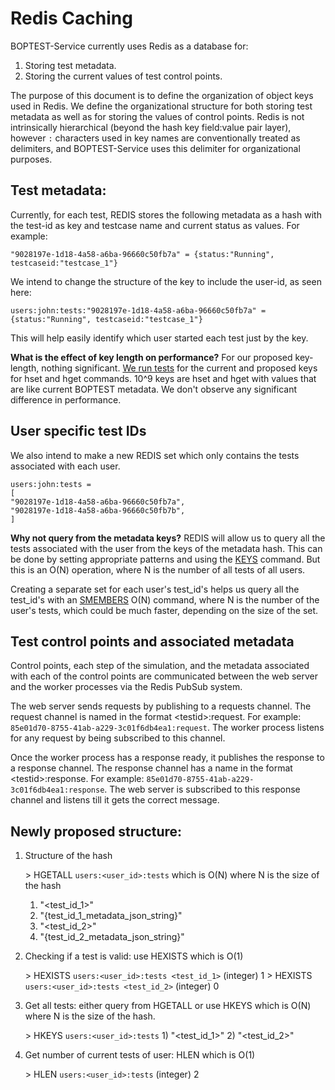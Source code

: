 

# Redis Caching

BOPTEST-Service currently uses Redis as a database for:
1. Storing test metadata.
2. Storing the current values of test control points. 

The purpose of this document is to define the organization of object keys used in Redis. We define the organizational structure for both storing test metadata as well as for storing the values of control points. Redis is not intrinsically hierarchical (beyond the hash key field:value pair layer), however `:` characters used in key names are conventionally treated as delimiters, and BOPTEST-Service uses this delimiter for organizational purposes.

## Test metadata:

Currently, for each test, REDIS stores the following metadata as a hash with the test-id as key and testcase name and current status as values. 
For example:

    "9028197e-1d18-4a58-a6ba-96660c50fb7a" = {status:"Running", testcaseid:"testcase_1"}

We intend to change the structure of the key to include the user-id, as seen here:

    users:john:tests:"9028197e-1d18-4a58-a6ba-96660c50fb7a" = {status:"Running", testcaseid:"testcase_1"}

 
This will help easily identify which user started each test just by the key. 

**What is the effect of key length on performance?**
For our proposed key-length, nothing significant. [We run tests](https://colab.research.google.com/drive/11puTp6noWgdqJgo51Dx42VyazmiZwgbf?usp=sharing) for the current and proposed keys for hset and hget commands. 10^9 keys are hset and hget with values that are like current BOPTEST metadata. We don't observe any significant difference in performance.  


## User specific test IDs

We also intend to make a new REDIS set which only contains the tests associated with each user. 

    users:john:tests =  
    [  
    "9028197e-1d18-4a58-a6ba-96660c50fb7a",  
    "9028197e-1d18-4a58-a6ba-96660c50fb7b",  
    ]

**Why not query from the metadata keys?** 
REDIS will allow us to query all the tests associated with the user from the keys of the metadata hash. This can be done by setting appropriate patterns and using the [KEYS](https://redis.io/commands/keys/) command. But this is an O(N) operation, where N is the number of all tests of all users. 

Creating a separate set for each user's test_id's helps us query all the test_id's with an [SMEMBERS](https://redis.io/commands/smembers/) O(N) command, where N is the number of the user's tests, which could be much faster, depending on the size of the set. 

## Test control points and associated metadata

Control points, each step of the simulation, and the metadata associated with each of the control points are communicated between the web server and the worker processes via the Redis PubSub system. 

The web server sends requests by publishing to a requests channel. The request channel is named in the format \<testid>:request. For example: `85e01d70-8755-41ab-a229-3c01f6db4ea1:request`.
The worker process listens for any request by being subscribed to this channel. 

Once the worker process has a response ready, it publishes the response to a response channel. The response channel has a name in the format \<testid>:response. For example:  `85e01d70-8755-41ab-a229-3c01f6db4ea1:response`. The web server is subscribed to this response channel and listens till it gets the correct message.



## Newly proposed structure:

1. Structure of the hash

    \> HGETALL  `users:<user_id>:tests`  which is O(N) where N is the size of the hash
    1) "<test_id_1>" 
    2) "{test_id_1_metadata_json_string}"
    3) "<test_id_2>" 
    4) "{test_id_2_metadata_json_string}"

2. Checking if a test is valid: use HEXISTS which is O(1)

    \> HEXISTS  `users:<user_id>:tests <test_id_1>` 
    (integer) 1
    \> HEXISTS  `users:<user_id>:tests <test_id_2>` 
    (integer) 0

3. Get all tests: either query from HGETALL or use HKEYS which is O(N) where N is the size of the hash. 

    \> HKEYS `users:<user_id>:tests` 
        1) "<test_id_1>" 
        2) "<test_id_2>"

4. Get number of current tests of user: HLEN which is O(1)

    \> HLEN `users:<user_id>:tests` 
    (integer) 2

